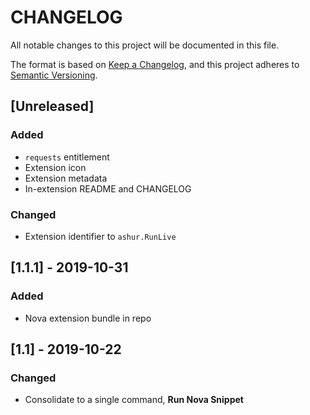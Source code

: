 # CHANGELOG
All notable changes to this project will be documented in this file.

The format is based on [Keep a Changelog](https://keepachangelog.com/en/1.0.0/), and this project adheres to [Semantic Versioning](https://semver.org/spec/v2.0.0.html).

## [Unreleased]
### Added
- `requests` entitlement
- Extension icon
- Extension metadata
- In-extension README and CHANGELOG

### Changed
- Extension identifier to `ashur.RunLive`

## [1.1.1] - 2019-10-31
### Added
- Nova extension bundle in repo

## [1.1] - 2019-10-22
### Changed
- Consolidate to a single command, **Run Nova Snippet**
